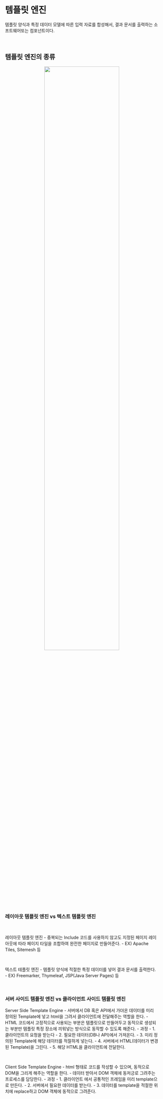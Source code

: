 # 템플릿 엔진 
템플릿 양식과 특정 데이터 모델에 따른 입력 자료를 합성해서, 결과 문서를 출력하는 소프트웨어또는 컴포넌트이다.

<br>



## 템플릿 엔진의 종류

<div align = "center">
    <img src = "../img/templateEngine.png" width = "70%">
</div>

<br>

### 레이아웃 템플릿 엔진 vs 텍스트 템플릿 엔진

<br>

레이아웃 템플릿 엔진
    - 중복되는 Include 코드를 사용하지 않고도 지정된 페이지 레이아웃에 따라 페이지 타일을 조합하여 완전한 페이지로 만들어준다.
    - EX) Apache Tiles, Sitemesh 등

<br>

텍스트 테플릿 엔진
    - 템플릿 양식에 적절한 특정 데이터를 넣어 결과 문서를 출력한다.
    - EX) Freemarker, Thymeleaf, JSP(Java Server Pages) 등

<br>

### 서버 사이드 템플릿 엔진 vs 클라이언트 사이드 템플릿 엔진

Server Side Template Engine
    - 서버에서 DB 혹은 API에서 가뎌온 데이터를 미리 정의된 Template에 넣고 html을 그려서 클라이언트에 전달해주는 역할을 한다.
    - HTML 코드에서 고정적으로 사용되는 부분은 템플릿으로 만들어두고 동적으로 생성되는 부분만 템플릿 특정 장소에 끼워넣는 방식으로 동작할 수 있도록 해준다.
    - 과정
      - 1. 클라이언트의 요청을 받는다
      - 2. 필요한 데이터(DB나 API)에서 가져온다.
      - 3. 미리 정의된 Template에 해당 데이터를 적절하게 넣는다.
      - 4. 서버에서 HTML(데이터가 변경된 Template)을 그린다.
      - 5. 해당 HTML을 클라이언트에 전달한다.

<br>

Client Side Template Engine
    - html 형태로 코드를 작성할 수 있으며, 동적으로 DOM을 그리게 해주는 역할을 한다.
    - 데이터 받아서 DOM 객체에 동저긍로 그려주는 프로세스를 담당한다.
    - 과정
      - 1. 클라이언트 에서 공통적인 프레임을 미리 template으로 만든다.
      - 2. 서버에서 필요한 데이터를 받는다.
      - 3. 데이터를 template을 적절한 위치에 replace하고 DOM 객체에 동적으로 그려준다.